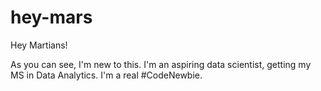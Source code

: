 # hey-mars
Hey Martians!

As you can see, I'm new to this. I'm an aspiring data scientist, getting my MS in Data Analytics. I'm a real #CodeNewbie.
